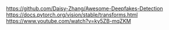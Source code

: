 https://github.com/Daisy-Zhang/Awesome-Deepfakes-Detection
https://docs.pytorch.org/vision/stable/transforms.html
https://www.youtube.com/watch?v=ky5ZB-mqZKM
